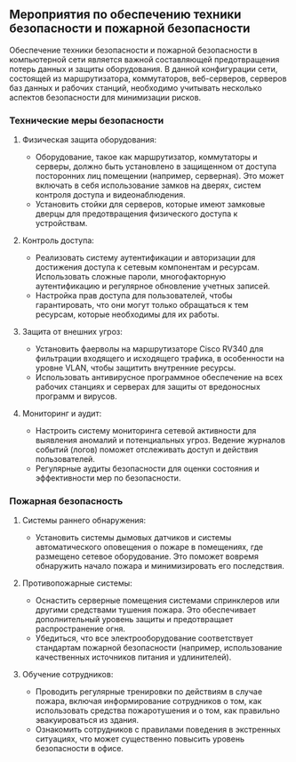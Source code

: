 ## Мероприятия по обеспечению техники безопасности и пожарной безопасности


Обеспечение техники безопасности и пожарной безопасности в компьютерной сети является важной составляющей предотвращения потерь данных и защиты оборудования. В данной конфигурации сети, состоящей из маршрутизатора, коммутаторов, веб-серверов, серверов баз данных и рабочих станций, необходимо учитывать несколько аспектов безопасности для минимизации рисков.

### Технические меры безопасности


1. Физическая защита оборудования:
   - Оборудование, такое как маршрутизатор, коммутаторы и серверы, должно быть установлено в защищенном от доступа посторонних лиц помещении (например, серверная). Это может включать в себя использование замков на дверях, систем контроля доступа и видеонаблюдения.
   - Установить стойки для серверов, которые имеют замковые дверцы для предотвращения физического доступа к устройствам.

2. Контроль доступа:
   - Реализовать систему аутентификации и авторизации для достижения доступа к сетевым компонентам и ресурсам. Использовать сложные пароли, многофакторную аутентификацию и регулярное обновление учетных записей.
   - Настройка прав доступа для пользователей, чтобы гарантировать, что они могут только обращаться к тем ресурсам, которые необходимы для их работы.

3. Защита от внешних угроз:
   - Установить фаерволы на маршрутизаторе Cisco RV340 для фильтрации входящего и исходящего трафика, в особенности на уровне VLAN, чтобы защитить внутренние ресурсы.
   - Использовать антивирусное программное обеспечение на всех рабочих станциях и серверах для защиты от вредоносных программ и вирусов.

4. Мониторинг и аудит:
   - Настроить систему мониторинга сетевой активности для выявления аномалий и потенциальных угроз. Ведение журналов событий (логов) поможет отслеживать доступ и действия пользователей.
   - Регулярные аудиты безопасности для оценки состояния и эффективности мер по безопасности.

### Пожарная безопасность


1. Системы раннего обнаружения:
   - Установить системы дымовых датчиков и системы автоматического оповещения о пожаре в помещениях, где размещено сетевое оборудование. Это поможет вовремя обнаружить начало пожара и минимизировать его последствия.

2. Противопожарные системы:
   - Оснастить серверные помещения системами спринклеров или другими средствами тушения пожара. Это обеспечивает дополнительный уровень защиты и предотвращает распространение огня.
   - Убедиться, что все электрооборудование соответствует стандартам пожарной безопасности (например, использование качественных источников питания и удлинителей).

3. Обучение сотрудников:
   - Проводить регулярные тренировки по действиям в случае пожара, включая информирование сотрудников о том, как использовать средства пожаротушения и о том, как правильно эвакуироваться из здания.
   - Ознакомить сотрудников с правилами поведения в экстренных ситуациях, что может существенно повысить уровень безопасности в офисе.
